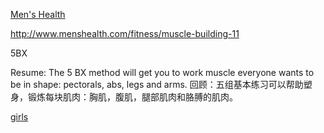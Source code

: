 
[Men's Health](http://www.menshealth.com/)

http://www.menshealth.com/fitness/muscle-building-11

5BX

Resume: The 5 BX method will get you to work muscle everyone wants to be in shape: pectorals, abs, legs and arms.
回顾：五组基本练习可以帮助塑身，锻炼每块肌肉：胸肌，腹肌，腿部肌肉和胳膊的肌肉。

[girls](http://www.ihowandwhy.com/z/女生如何健身，才能做到穿衣显瘦，形体优美？)
